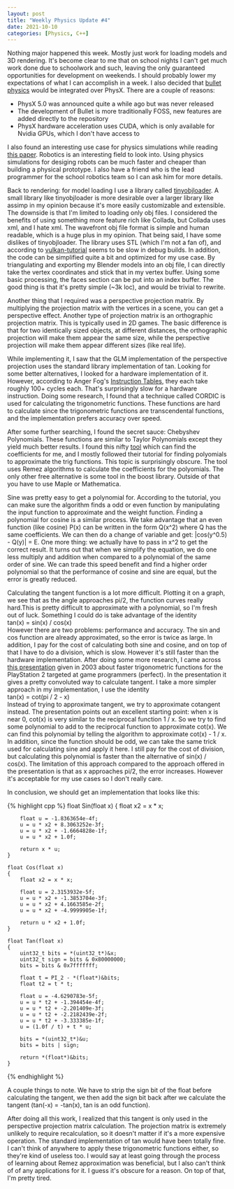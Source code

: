 ```yaml
---
layout: post
title: "Weekly Physics Update #4"
date: 2021-10-10
categories: [Physics, C++]
---
```


Nothing major happened this week. Mostly just work for loading models and 3D rendering. It's become clear to me that on
school nights I can't get much work done due to schoolwork and such, leaving the only guaranteed opportunities for
development on weekends. I should probably lower my expectations of what I can accomplish in a week. I also decided
that [bullet physics](https://github.com/bulletphysics/bullet3) would be integrated over PhysX. There are a couple of
reasons:<br>
- PhysX 5.0 was announced quite a while ago but was never released
- The development of Bullet is more traditionally FOSS, new features are added directly to the repository
- PhysX hardware acceleration uses CUDA, which is only available for Nvidia GPUs, which I don't have access to

I also found an interesting use case for physics simulations while reading [this
paper](https://homes.cs.washington.edu/~todorov/papers/ErezICRA15.pdf).  Robotics is an interesting field to look into.
Using physics simulations for desiging robots can be much faster and cheaper than building a physical prototype. I also
have a friend who is the lead programmer for the school robotics team so I can ask him for more details.

Back to rendering: for model loading I use a library called
[tinyobjloader](https://github.com/tinyobjloader/tinyobjloader). A small library like tinyobjloader is more desirable
over a larger library like assimp in my opinion because it's more easily customizable and extensible. The downside is
that I'm limited to loading only obj files. I considered the benefits of using something more feature rich like Collada,
but Collada uses xml, and I hate xml. The wavefront obj file format is simple and human readable, which is a huge plus
in my opinion. That being said, I have some dislikes of tinyobjloader. The library uses STL (which I'm not a fan of),
and according to [vulkan-tutorial](https://vulkan-tutorial.com/Loading_models) seems to be slow in debug builds. In
addition, the code can be simplified quite a bit and optimized for my use case. By triangulating and exporting my
Blender models into an obj file, I can directly take the vertex coordinates and stick that in my vertex buffer. Using
some basic processing, the faces section can be put into an index buffer. The good thing is that it's pretty simple (~3k
loc), and would be trivial to rewrite.

Another thing that I required was a perspective projection matrix. By multiplying the projection matrix with the
vertices in a scene, you can get a perspective effect. Another type of projection matrix is an orthographic projection
matrix. This is typically used in 2D games. The basic difference is that for two identically sized objects, at different
distances, the orthographic projection will make them appear the same size, while the perspective projection will make
them appear different sizes (like real life).

While implementing it, I saw that the GLM implementation of the perspective projection uses the standard library
implementation of tan. Looking for some better alternatives, I looked for a hardware implementation of it. However,
according to Anger Fog's [Instruction Tables](https://agner.org/optimize/instruction_tables.pdf), they each take roughly
100+ cycles each. That's surprisingly slow for a hardware instruction. Doing some research, I found that a technique
called CORDIC is used for calculating the trigonometric functions. These functions are hard to calculate since the
trigonometric functions are transcendental functions, and the implementation prefers accuracy over speed.

After some further searching, I found the secret sauce: Chebyshev Polynomials. These functions are similar to Taylor
Polynomials except they yield much better results. I found this nifty [tool](https://github.com/samhocevar/lolremez)
which can find the coefficients for me, and I mostly followed their tutorial for finding polyomials to approximate the
trig functions. This topic is surprisingly obscure. The tool uses Remez algorithms to calculate the coefficients for the
polyomials. The only other free alternative is some tool in the boost library. Outside of that you have to use Maple or
Mathematica.

Sine was pretty easy to get a polynomial for. According to the tutorial, you can make sure the algorithm finds a odd or
even function by manipulating the input function to approximate and the weight function. Finding a polynomial for cosine
is a similar process. We take advantage that an even function (like cosine) P(x) can be written in the form Q(x^2) where
Q has the same coefficients. We can then do a change of variable and get: |cos(y^0.5) - Q(y)| = E. One more thing: we
actually have to pass in x^2 to get the correct result. It turns out that when we simplify the equation, we do one less
multiply and addition when compared to a polynomial of the same order of sine. We can trade this speed benefit and find
a higher order polynomial so that the performance of cosine and sine are equal, but the error is greatly reduced.

Calculating the tangent function is a lot more difficult. Plotting it on a graph, we see that as the angle approaches
pi/2, the function curves really hard.This is pretty difficult to approximate with a polynomial, so I'm fresh out of
luck. Something I could do is take advantage of the identity<br>
tan(x) = sin(x) / cos(x)<br>
However there are two problems: performance and accuracy. The sin and cos function are already approximated, so the
error is twice as large. In addition, I pay for the cost of calculating both sine and cosine, and on top of that I have
to do a division, which is slow. However it's still faster than the hardware implementation. After doing some more
research, I came across [this presentation](https://basesandframes.wordpress.com/2016/05/17/faster-math-functions/)
given in 2003 about faster trigonometric functions for the PlayStation 2 targeted at game programmers (perfect). In the
presentation it gives a pretty convoluted way to calculate tangent. I take a more simpler approach in my implementation,
I use the identity<br>
tan(x) = cot(pi / 2 - x)<br>
Instead of trying to approximate tangent, we try to approximate cotangent instead. The presentation points out an
excellent starting point: when x is near 0, cot(x) is very similar to the reciprocal function 1 / x. So we try to find
some polynomial to add to the reciprocal function to approximate cot(x). We can find this polynomial by telling the
algorithm to approximate cot(x) - 1 / x. In addition, since the function should be odd, we can take the same trick used
for calculating sine and apply it here. I still pay for the cost of division, but calculating this polynomial is faster
than the alternative of sin(x) / cos(x). The limitation of this approach compared to the approach offered in the
presentation is that as x approaches pi/2, the error increases. However it's acceptable for my use cases so I don't
really care.

In conclusion, we should get an implementation that looks like this:

{% highlight cpp %}
    float Sin(float x)
    {
        float x2 = x * x;

        float u = -1.8363654e-4f;
        u = u * x2 + 8.3063252e-3f;
        u = u * x2 + -1.6664828e-1f;
        u = u * x2 + 1.0f;

        return x * u;
    }

    float Cos(float x)
    {
        float x2 = x * x;

        float u = 2.3153932e-5f;
        u = u * x2 + -1.3853704e-3f;
        u = u * x2 + 4.1663585e-2f;
        u = u * x2 + -4.9999905e-1f;

        return u * x2 + 1.0f;
    }

    float Tan(float x)
    {
        uint32_t bits = *(uint32_t*)&x;
        uint32_t sign = bits & 0x80000000;
        bits = bits & 0x7fffffff;

        float t = PI_2 - *(float*)&bits;
        float t2 = t * t;

        float u = -4.6290783e-5f;
        u = u * t2 + -1.394454e-4f;
        u = u * t2 + -2.201409e-3f;
        u = u * t2 + -2.2182439e-2f;
        u = u * t2 + -3.333385e-1f;
        u = (1.0f / t) + t * u;

        bits = *(uint32_t*)&u;
        bits = bits | sign;

        return *(float*)&bits;
    }
{% endhighlight %}

A couple things to note. We have to strip the sign bit of the float before calculating the tangent, we then add the sign
bit back after we calculate the tangent (tan(-x) = -tan(x), tan is an odd function).

After doing all this work, I realized that this tangent is only used in the perspective projection matrix calculation.
The projection matrix is extremely unlikely to require recalculation, so it doesn't matter if it's a more expensive
operation. The standard implementation of tan would have been totally fine. I can't think of anywhere to apply these
trigonometric functions either, so they're kind of useless too. I would say at least going through the process of
learning about Remez approximation was beneficial, but I also can't think of of any applications for it. I guess it's
obscure for a reason. On top of that, I'm pretty tired.

